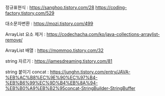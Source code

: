 
정규표현식 : https://sanghoo.tistory.com/28
            https://coding-factory.tistory.com/529

대소문자변환 : https://mozi.tistory.com/499

ArrayList 요소 제거 : https://codechacha.com/ko/java-collections-arraylist-remove/

ArrayList 배열 : https://mommoo.tistory.com/32

string 자르기 : https://jamesdreaming.tistory.com/81

string 붙이기 concat : https://junghn.tistory.com/entry/JAVA-%EB%AC%B8%EC%9E%90%EC%97%B4-%EB%B6%99%EC%9D%B4%EB%8A%94-%EB%B0%A9%EB%B2%95concat-StringBuilder-StringBuffer
